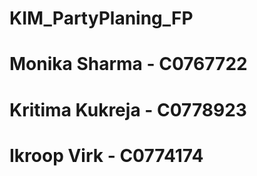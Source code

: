 # KIM_PartyPlaning_FP

# Monika Sharma - C0767722
# Kritima Kukreja - C0778923
# Ikroop Virk   -   C0774174
